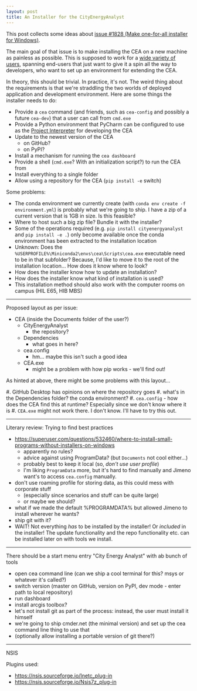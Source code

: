 ```yaml
---
layout: post
title: An Installer for the CityEnergyAnalyst
---
```


This post collects some ideas about [issue #1828 (Make one-for-all installer for Windows)](https://github.com/architecture-building-systems/CityEnergyAnalyst/issues/1828).

The main goal of that issue is to make installing the CEA on a new machine as painless as possible. This is supposed to work for a [wide variety of users](https://city-energy-analyst.readthedocs.io/en/latest/user-personas.html), spanning end-users that just want to give it a spin all the way to developers, who want to set up an environment for extending the CEA.

In theory, this should be trivial. In practice, it's not. The weird thing about the requirements is that we're straddling the two worlds of deployed application and development environment. Here are some things the installer needs to do:

- Provide a `cea` command (and friends, such as `cea-config` and possibly a future `cea-dev`) that a user can call from `cmd.exe`
- Provide a Python environment that PyCharm can be configured to use as the [Project Interpreter](https://www.jetbrains.com/help/pycharm/configuring-python-interpreter.html) for developing the CEA
- Update to the newest version of the CEA 
	- on GitHub? 
	- on PyPI?
- Install a mechanism for running the `cea dashboard`
- Provide a shell (`cmd.exe`? With an initialization script?) to run the CEA from
- Install everything to a single folder
- Allow using a repository for the CEA (`pip install -e` switch)

Some problems:

- The conda environment we currently create (with `conda env create -f environment.yml`) is probably what we're going to ship. I have a zip of a current version that is 1GB in size. Is this feasible?
- Where to host such a big zip file? Bundle it with the installer?
- Some of the operations required (e.g. `pip install cityenergyanalyst` and `pip install -e .`) only become available once the conda environment has been extracted to the installation location
- Unknown: Does the `%USERPROFILE%\Miniconda2\envs\cea\Scripts\cea.exe` executable need to be in that subfolder? Because, I'd like to move it to the root of the installation location... How does it know where to look?
- How does the installer know how to update an installation?
- How does the installer know what kind of installation is used?
- This installation method should also work with the computer rooms on campus (HIL E65, HIB MBS)

---

Proposed layout as per issue:

- CEA (inside the Documents folder of the user?)
  - CityEnergyAnalyst
    - the repository?
  - Dependencies
    - what goes in here?
  - cea.config
    - hm... maybe this isn't such a good idea
  - CEA.exe
    - might be a problem with how pip works - we'll find out!

As hinted at above, there might be some problems with this layout...

#. GitHub Desktop has opinions on where the repository goes
#. what's in the Dependencies folder? the conda environment?
#. `cea.config` - how does the CEA find this at runtime? Especially since we don't know where it is
#. `CEA.exe` might not work there. I don't know. I'll have to try this out.

---

Literary review: Trying to find best practices

- https://superuser.com/questions/532460/where-to-install-small-programs-without-installers-on-windows
  - apparently no rules?
  - advice against using ProgramData? (but `Documents` not cool either...)
  - probably best to keep it local (so, *don't use user profile*)
  - I'm liking `ProgramData` more, but it's hard to find manually and Jimeno want's to access `cea.config` manually.
- don't use roaming profile for storing data, as this could mess with corporate stuff
  - (especially since scenarios and stuff can be quite large)
  - or maybe we should?
- what if we made the default %PROGRAMDATA% but allowed Jimeno to install wherever he wants?
- ship git with it?
- WAIT! Not everything _has_ to be installed by the installer! Or _included_ in the installer! The update functionality and the repo functionality etc. can be installed later on with tools we install.

---

There should be a start menu entry "City Energy Analyst" with ab bunch of tools

- open cea command line (can we ship a cool terminal for this? msys or whatever it's called?)
- switch version (master on GitHub, version on PyPI, dev mode - enter path to local repository)
- run dashboard
- install arcgis toolbox?
- let's not install git as part of the process: instead, the user must install it himself
- we're going to ship cmder.net (the minimal version) and set up the cea command line thing to use that
- (optionally allow installing a portable version of git there?)

---

NSIS

Plugins used:
- https://nsis.sourceforge.io/Inetc_plug-in
- https://nsis.sourceforge.io/Nsis7z_plug-in
